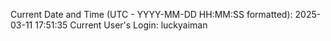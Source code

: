 Current Date and Time (UTC - YYYY-MM-DD HH:MM:SS formatted): 2025-03-11 17:51:35
Current User's Login: luckyaiman
